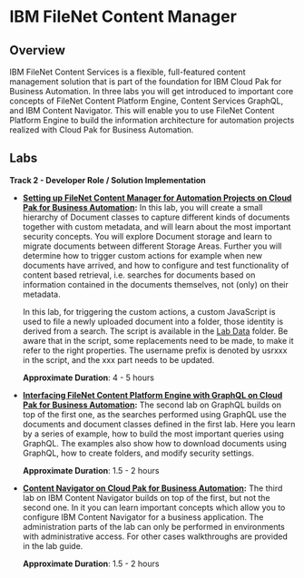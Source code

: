 # IBM FileNet Content Manager

## Overview

IBM FileNet Content Services is a flexible, full-featured content management solution that is part of the foundation for IBM Cloud Pak for Business Automation. In three labs you will get introduced to important core concepts of FileNet Content Platform Engine, Content Services GraphQL, and IBM Content Navigator. This will enable you to use FileNet Content Platform Engine to build the information architecture for automation projects realized with Cloud Pak for Business Automation. 

## Labs

**Track 2 - Developer Role / Solution Implementation**

- **<a href="CONTENT%20Lab%201%20-%20CPE.pdf" target="_blank">Setting up FileNet Content Manager for Automation Projects on Cloud Pak for Business Automation</a>:**
  In this lab, you will create a small hierarchy of Document classes to
  capture different kinds of documents together with custom metadata,
  and will learn about the most important security concepts. You will
  explore Document storage and learn to migrate documents between
  different Storage Areas.  Further you will determine how to trigger
  custom actions for example when new documents have arrived, and how to
  configure and test functionality of content based retrieval,
  i.e. searches for documents based on information contained in the
  documents themselves, not (only) on their metadata.

    In this lab, for triggering the custom actions, a custom JavaScript is
    used to file a newly uploaded document into a folder, those identity
    is derived from a search. The script is available in the <a href="https://github.com/IBM/cp4ba-labs/tree/main/24.0.0/Content/Lab%20Data" target="_blank">Lab Data</a> folder. Be aware that in the script, some
    replacements need to be made, to make it refer to the right
    properties. The username prefix is denoted by usrxxx in the script,
    and the xxx part needs to be updated.

    **Approximate Duration**: 4 - 5 hours

- **<a href="CONTENT%20Lab%202%20-%20GraphQL.pdf" target="_blank">Interfacing FileNet Content Platform Engine with GraphQL on Cloud Pak for Business Automation</a>:**
  The second lab on GraphQL builds on top of the first one, as the
  searches performed using GraphQL use the documents and document
  classes defined in the first lab.  Here you learn by a series of
  example, how to build the most important queries using GraphQL.  The
  examples also show how to download documents using GraphQL, how to
  create folders, and modify security settings.

    **Approximate Duration**: 1.5 - 2 hours

- **<a href="CONTENT%20Lab%203%20-%20ICN.pdf" target="_blank">Content Navigator on Cloud Pak for Business Automation</a>:**
  The third lab on IBM Content Navigator builds on top of the first, but not the second one.
  In it you can learn important concepts which allow you to configure IBM Content Navigator for a business application.
  The administration parts of the lab can only be performed in environments with administrative access. For other cases walkthroughs are provided in the lab guide.
  
    **Approximate Duration**: 1.5 - 2 hours
